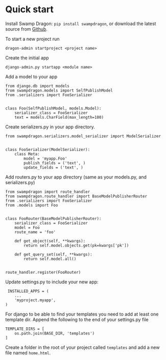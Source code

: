 # Quick start

Install Swamp Dragon: ```pip install swampdragon```, or download the latest source from 
[Github](https://github.com/jonashagstedt/swampdragon). 


To start a new project run 

    dragon-admin startproject <project name>

Create the initial app

    django-admin.py startapp <module name>
    
    
Add a model to your app

    from django.db import models
    from swampdragon.models import SelfPublishModel
    from .serializers import FooSerializer
    
    
    class Foo(SelfPublishModel, models.Model):
        serializer_class = FooSerializer
        text = models.CharField(max_length=100)


Create serializers.py in your app directory.

    from swampdragon.serializers.model_serializer import ModelSerializer
    
    
    class FooSerializer(ModelSerializer):
        class Meta:
            model = 'myapp.Foo'
            publish_fields = ('text', )
            update_fields = ('text', )


Add routers.py to your app directory (same as your models.py, and serializers.py)
  
    from swampdragon import route_handler
    from swampdragon.route_handler import BaseModelPublisherRouter
    from .serializers import FooSerializer
    from .models import Foo
    
    
    class FooRouter(BaseModelPublisherRouter):
        serializer_class = FooSerializer
        model = Foo
        route_name = 'foo'
    
        def get_object(self, **kwargs):
            return self.model.objects.get(pk=kwargs['pk'])
    
        def get_query_set(self, **kwargs):
            return self.model.all()
    
    
    route_handler.register(FooRouter)


Update settings.py to include your new app:
 
     INSTALLED_APPS = (
        ...
        'myproject.myapp',
    )


For django to be able to find your templates you need to add at least one template dir.
Append the following to the end of your settings.py file

    
    TEMPLATE_DIRS = [
        os.path.join(BASE_DIR, 'templates')
    ]


Create a folder in the root of your project called ```templates``` and add a new file named ```home.html```.
